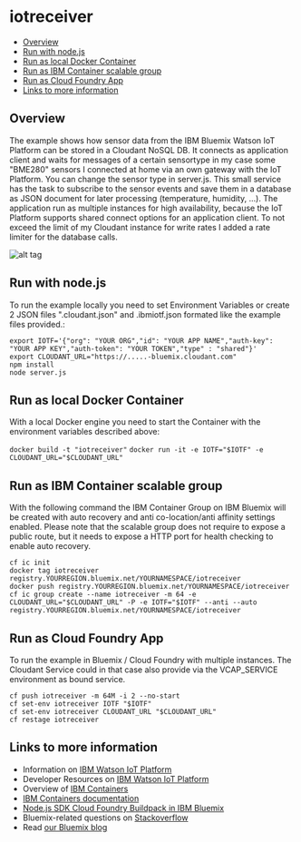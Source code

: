 # iotreceiver
* [Overview](#Overview)
* [Run with node.js](#run-with-node.js)
* [Run as local Docker Container](#run-as-local-docker-container)
* [Run as IBM Container scalable group](#run-as-ibm-container-scalable-group)
* [Run as Cloud Foundry App](#run-as-cloud-foundry-app)
* [Links to more information](#links-to-more-information) 

## Overview
The example shows how sensor data from the IBM Bluemix Watson IoT Platform can be stored in a Cloudant NoSQL DB. It connects as application client and waits for messages of a certain sensortype in my case some "BME280" sensors I connected at home via an own gateway with the IoT Platform. You can change the sensor type in server.js. This small service has the task to subscribe to the sensor events and save them in a database as JSON document for later processing (temperature, humidity, ...). The application run as multiple instances for high availability, because the IoT Platform supports shared connect options for an application client. To not exceed the limit of my Cloudant instance for write rates I added a rate limiter for the database calls.

![alt tag](https://github.com/cloud-dach/iotreceiver/raw/master/docs/doc.png)

## Run with node.js
To run the example locally you need to set Environment Variables or create 2 JSON files ".cloudant.json" and .ibmiotf.json formated like the example files provided.:

`export IOTF='{"org": "YOUR ORG","id": "YOUR APP NAME","auth-key": "YOUR APP KEY","auth-token": "YOUR TOKEN","type" : "shared"}'`<br />
`export CLOUDANT_URL="https://.....-bluemix.cloudant.com"`<br />
`npm install`<br />
`node server.js`<br />

## Run as local Docker Container
With a local Docker engine you need to start the Container with the environment variables described above:

`docker build -t "iotreceiver"`
`docker run -it -e IOTF="$IOTF" -e CLOUDANT_URL="$CLOUDANT_URL"`

## Run as IBM Container scalable group
With the following command the IBM Container Group on IBM Bluemix will be created with auto recovery and anti co-location/anti affinity settings enabled. Please note that the scalable group does not require to expose a public route, but it needs to expose a HTTP port for health checking to enable auto recovery.

`cf ic init`<br /> 
`docker tag iotreceiver registry.YOURREGION.bluemix.net/YOURNAMESPACE/iotreceiver`<br />
`docker push registry.YOURREGION.bluemix.net/YOURNAMESPACE/iotreceiver`<br />
`cf ic group create --name iotreceiver -m 64 -e CLOUDANT_URL="$CLOUDANT_URL" -P -e IOTF="$IOTF" --anti --auto registry.YOURREGION.bluemix.net/YOURNAMESPACE/iotreceiver`<br />

## Run as Cloud Foundry App
To run the example in Bluemix / Cloud Foundry with multiple instances. The Cloudant Service could in that case also provide via the VCAP_SERVICE environment as bound service.

`cf push iotreceiver -m 64M -i 2 --no-start`<br />
`cf set-env iotreceiver IOTF "$IOTF"`<br />
`cf set-env iotreceiver CLOUDANT_URL "$CLOUDANT_URL"`<br />
`cf restage iotreceiver`<br />

## Links to more information
* Information on [IBM Watson IoT Platform](https://developer.ibm.com/recipes/author/iosuppor/)
* Developer Resources on [IBM Watson IoT Platform](https://www.ibm.com/internet-of-things/roles/iot-developer)
* Overview of [IBM Containers](https://www.ibm.com/cloud-computing/bluemix/containers)
* [IBM Containers documentation](https://console.ng.bluemix.net/docs/containers/container_index.html)
* [Node.js SDK Cloud Foundry Buildpack in IBM Bluemix](https://console.ng.bluemix.net/docs/runtimes/nodejs/index.html#nodejs_runtime)
* Bluemix-related questions on [Stackoverflow](http://stackoverflow.com/questions/tagged/bluemix)
* Read [our Bluemix blog](https://developer.ibm.com/bluemix/blog/)

